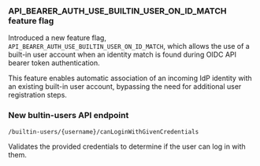 ### API_BEARER_AUTH_USE_BUILTIN_USER_ON_ID_MATCH feature flag

Introduced a new feature flag, ``API_BEARER_AUTH_USE_BUILTIN_USER_ON_ID_MATCH``, which allows the use of a built-in user
account when an identity match is found during OIDC API bearer token authentication.

This feature enables automatic association of an incoming IdP identity with an existing built-in user account, bypassing
the need for additional user registration steps.

### New bultin-users API endpoint

``/builtin-users/{username}/canLoginWithGivenCredentials``

Validates the provided credentials to determine if the user can log in with them.
